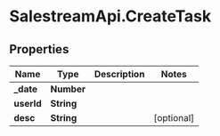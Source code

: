 # SalestreamApi.CreateTask

## Properties
Name | Type | Description | Notes
------------ | ------------- | ------------- | -------------
**_date** | **Number** |  | 
**userId** | **String** |  | 
**desc** | **String** |  | [optional] 


